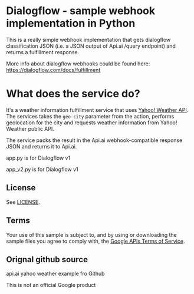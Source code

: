 # Dialogflow - sample webhook implementation in Python

This is a really simple webhook implementation that gets dialogflow classification JSON (i.e. a JSON output of Api.ai /query endpoint) and returns a fulfillment response.

More info about dialogflow webhooks could be found here:
https://dialogflow.com/docs/fulfillment

# What does the service do?
It's a weather information fulfillment service that uses [Yahoo! Weather API](https://developer.yahoo.com/weather/).
The services takes the `geo-city` parameter from the action, performs geolocation for the city and requests weather information from Yahoo! Weather public API. 

The service packs the result in the Api.ai webhook-compatible response JSON and returns it to Api.ai.

app.py is for Dialogflow v1

app_v2.py is for Dialogflow v1



## License
See [LICENSE](LICENSE).

## Terms
Your use of this sample is subject to, and by using or downloading the sample files you agree to comply with, the [Google APIs Terms of Service](https://developers.google.com/terms/).

## Orignal github source
api.ai yahoo weather example fro Github

This is not an official Google product
